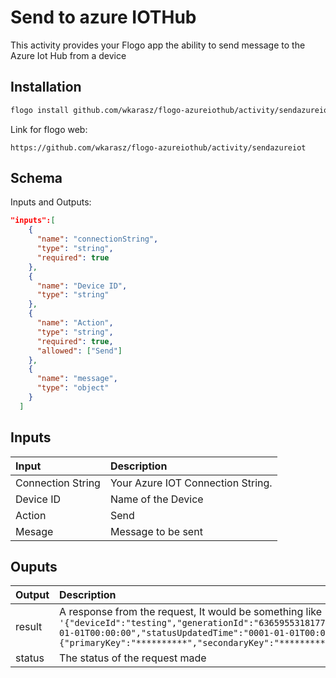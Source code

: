 # Send to azure IOTHub
This activity provides your Flogo app the ability to send message to the Azure Iot Hub from a device

## Installation

```bash
flogo install github.com/wkarasz/flogo-azureiothub/activity/sendazureiot
```
Link for flogo web:
```
https://github.com/wkarasz/flogo-azureiothub/activity/sendazureiot
```

## Schema
Inputs and Outputs:

```json
"inputs":[
    {
      "name": "connectionString",
      "type": "string",
      "required": true
    },
    {
      "name": "Device ID",
      "type": "string"
    },
    {
      "name": "Action",
      "type": "string",
      "required": true,
      "allowed": ["Send"]
    },
    {
      "name": "message",
      "type": "object"
    }
  ]
```
## Inputs
| Input                          | Description    |
|:-------------------------------|:---------------|
| Connection String              | Your Azure IOT Connection String.            |
| Device ID                      | Name of the Device  |
| Action                         | Send                |
| Mesage                         | Message to be sent  |

## Ouputs
| Output       | Description                                            |
|:-------------|:-------------------------------------------------------|
| result       | A response from the request, It would be something like `'{"deviceId":"testing","generationId":"636595531817773533","etag":"NzkxOTM4Njcx","connectionState":"Disconnected","status":"enabled","statusReason":null,"connectionStateUpdatedTime":"0001-01-01T00:00:00","statusUpdatedTime":"0001-01-01T00:00:00","lastActivityTime":"0001-01-01T00:00:00","cloudToDeviceMessageCount":0,"authentication":{"symmetricKey":{"primaryKey":"**********","secondaryKey":"**************"},"x509Thumbprint":{"primaryThumbprint":null,"secondaryThumbprint":null}}}'` |
| status       | The status of the request made                            |
